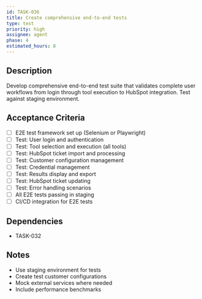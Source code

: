 ```yaml
---
id: TASK-036
title: Create comprehensive end-to-end tests
type: test
priority: high
assignee: agent
phase: 4
estimated_hours: 8
---
```


## Description
Develop comprehensive end-to-end test suite that validates complete user workflows from login through tool execution to HubSpot integration. Test against staging environment.

## Acceptance Criteria
- [ ] E2E test framework set up (Selenium or Playwright)
- [ ] Test: User login and authentication
- [ ] Test: Tool selection and execution (all tools)
- [ ] Test: HubSpot ticket import and processing
- [ ] Test: Customer configuration management
- [ ] Test: Credential management
- [ ] Test: Results display and export
- [ ] Test: HubSpot ticket updating
- [ ] Test: Error handling scenarios
- [ ] All E2E tests passing in staging
- [ ] CI/CD integration for E2E tests

## Dependencies
- TASK-032

## Notes
- Use staging environment for tests
- Create test customer configurations
- Mock external services where needed
- Include performance benchmarks
